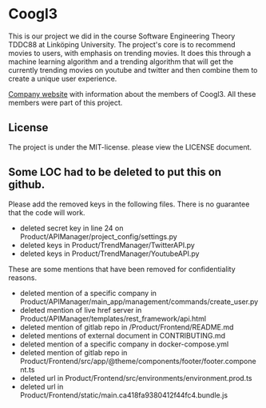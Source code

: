 # **Coogl3**

This is our project we did in the course Software Engineering Theory TDDC88 at Linköping University.
The project's core is to recommend movies to users, with emphasis on trending movies.
It does this through a machine learning algorithm and a trending algorithm that will get the
currently trending movies on youtube and twitter and then combine them to create a unique
user experience.

[Company website](https://coogl3-company-website.firebaseapp.com/) with information about the members of Coogl3.
All these members were part of this project.

## License
The project is under the MIT-license. please view the LICENSE document.

## Some LOC had to be deleted to put this on github.
Please add the removed keys in the following files. There is no guarantee that the code will work.
* deleted secret key in line 24 on Product/APIManager/project_config/settings.py
* deleted keys in Product/TrendManager/TwitterAPI.py
* deleted keys in Product/TrendManager/YoutubeAPI.py


These are some mentions that have been removed for confidentiality reasons.
* deleted mention of a specific company in Product/APIManager/main_app/management/commands/create_user.py
* deleted mention of live href server in Product/APIManager/templates/rest_framework/api.html
* deleted mention of gitlab repo in /Product/Frontend/README.md
* deleted mentions of external document in CONTRIBUTING.md
* deleted mention of a specific company in docker-compose.yml
* deleted mention of gitlab repo in Product/Frontend/src/app/@theme/components/footer/footer.component.ts
* deleted url in Product/Frontend/src/environments/environment.prod.ts
* deleted url in Product/Frontend/static/main.ca418fa9380412f44fc4.bundle.js

